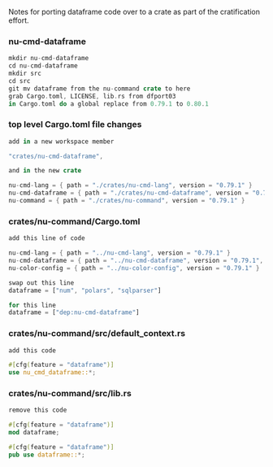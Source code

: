 
Notes for porting dataframe code over to a crate as part of the cratification effort.

### nu-cmd-dataframe

```rust
mkdir nu-cmd-dataframe
cd nu-cmd-dataframe
mkdir src
cd src
git mv dataframe from the nu-command crate to here
grab Cargo.toml, LICENSE, lib.rs from dfport03
in Cargo.toml do a global replace from 0.79.1 to 0.80.1
```

### top level Cargo.toml file changes

```rust
add in a new workspace member

"crates/nu-cmd-dataframe",

and in the new crate

nu-cmd-lang = { path = "./crates/nu-cmd-lang", version = "0.79.1" }
nu-cmd-dataframe = { path = "./crates/nu-cmd-dataframe", version = "0.79.1", optional=true}
nu-command = { path = "./crates/nu-command", version = "0.79.1" }
```

### crates/nu-command/Cargo.toml

```rust
add this line of code

nu-cmd-lang = { path = "../nu-cmd-lang", version = "0.79.1" }
nu-cmd-dataframe = { path = "../nu-cmd-dataframe", version = "0.79.1", optional = true }
nu-color-config = { path = "../nu-color-config", version = "0.79.1" }

swap out this line
dataframe = ["num", "polars", "sqlparser"]

for this line
dataframe = ["dep:nu-cmd-dataframe"]
```

### crates/nu-command/src/default_context.rs

```rust
add this code

#[cfg(feature = "dataframe")]
use nu_cmd_dataframe::*;
```

### crates/nu-command/src/lib.rs

```rust
remove this code

#[cfg(feature = "dataframe")]
mod dataframe;

#[cfg(feature = "dataframe")]
pub use dataframe::*;
```
